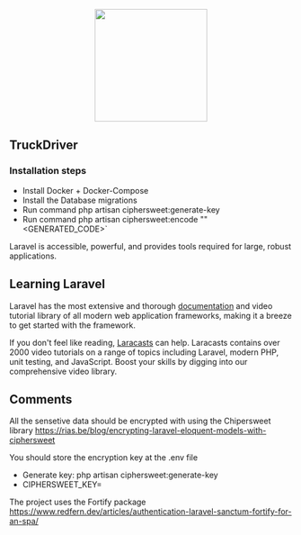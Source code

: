 <p align="center"><a href="https://laravel.com" target="_blank"><img src="https://www.truckdriver.com.ua/wp-content/uploads/2021/03/logo-768x769.png" width="200"></a></p>

## TruckDriver

### Installation steps

- Install Docker + Docker-Compose
- Install the Database migrations
- Run command php artisan ciphersweet:generate-key
- Run command php artisan ciphersweet:encode "<ENTITY>" <GENERATED_CODE>`

Laravel is accessible, powerful, and provides tools required for large, robust applications.

## Learning Laravel

Laravel has the most extensive and thorough [documentation](https://laravel.com/docs) and video tutorial library of all modern web application frameworks, making it a breeze to get started with the framework.

If you don't feel like reading, [Laracasts](https://laracasts.com) can help. Laracasts contains over 2000 video tutorials on a range of topics including Laravel, modern PHP, unit testing, and JavaScript. Boost your skills by digging into our comprehensive video library.


## Comments

All the sensetive data should be encrypted with using the Chipersweet library
https://rias.be/blog/encrypting-laravel-eloquent-models-with-ciphersweet

You should store the encryption key at the .env file
- Generate key: php artisan ciphersweet:generate-key
- CIPHERSWEET_KEY=<YOUR-KEY>

The project uses the Fortify package
https://www.redfern.dev/articles/authentication-laravel-sanctum-fortify-for-an-spa/
